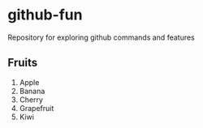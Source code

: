 # github-fun
Repository for exploring github commands and features

## Fruits
1. Apple
2. Banana
3. Cherry
4. Grapefruit
5. Kiwi
